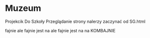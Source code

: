 # Muzeum
Projekcik Do Szkoły
Przeglądanie strony nalerzy zaczynać od SG.html























































































































































































































































































































































































































































































fajnie 
ale fajnie
jest 
na 
ale fajnie 
jest na 
na
KOMBAJNIE

